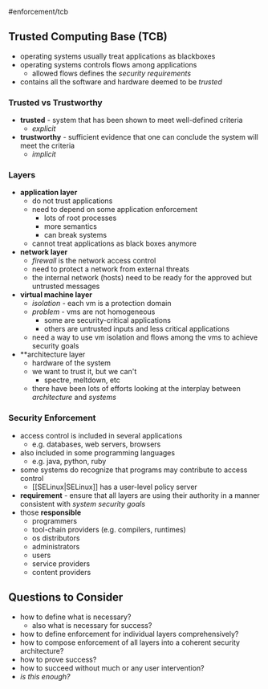 #enforcement/tcb
## Trusted Computing Base (TCB)
- operating systems usually treat applications as blackboxes
- operating systems controls flows among applications
	- allowed flows defines the *security requirements*
- contains all the software and hardware deemed to be *trusted*
### Trusted vs Trustworthy
- **trusted** - system that has been shown to meet well-defined criteria
	- *explicit*
- **trustworthy** - sufficient evidence that one can conclude the system will meet the criteria
	- *implicit*
### Layers
- **application layer**
	- do not trust applications
	- need to depend on some application enforcement
		- lots of root processes
		- more semantics
		- can break systems
	- cannot treat applications as black boxes anymore
- **network layer**
	- *firewall* is the network access control
	- need to protect a network from external threats
	- the internal network (hosts) need to be ready for the approved but untrusted messages
- **virtual machine layer**
	- *isolation* - each vm is a protection domain
	- *problem* - vms are not homogeneous
		- some are security-critical applications
		- others are untrusted inputs and less critical applications
	- need a way to use vm isolation and flows among the vms to achieve security goals
- **architecture layer
	- hardware of the system
	- we want to trust it, but we can't
		- spectre, meltdown, etc
	- there have been lots of efforts looking at the interplay between *architecture* and *systems*
### Security Enforcement
- access control is included in several applications
	- e.g. databases, web servers, browsers
- also included in some programming languages
	- e.g. java, python, ruby
- some systems do recognize that programs may contribute to access control                                                                                                                                                                                                                                                                                                                                                                                                                                                                   
	- [[SELinux|SELinux]] has a user-level policy server
- **requirement** - ensure that all layers are using their authority in a manner consistent with *system security goals*
- those **responsible**
	- programmers
	- tool-chain providers (e.g. compilers, runtimes)
	- os distributors
	- administrators
	- users
	- service providers
	- content providers
## Questions to Consider
- how to define what is necessary?
	- also what is necessary for success?
- how to define enforcement for individual layers comprehensively?
- how to compose enforcement of all layers into a coherent security architecture?
- how to prove success?
- how to succeed without much or any user intervention?
- *is this enough?*